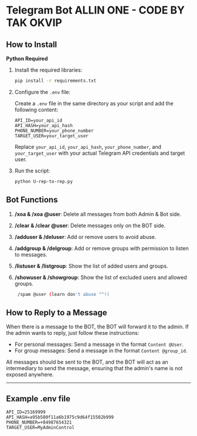 # Telegram Bot ALLIN ONE - CODE BY TAK OKVIP

## How to Install

**Python Required**

1. Install the required libraries:

    ```sh
    pip install -r requirements.txt
    ```

2. Configure the `.env` file:

    Create a `.env` file in the same directory as your script and add the following content:

    ```env
    API_ID=your_api_id
    API_HASH=your_api_hash
    PHONE_NUMBER=your_phone_number
    TARGET_USER=your_target_user
    ```

    Replace `your_api_id`, `your_api_hash`, `your_phone_number`, and `your_target_user` with your actual Telegram API credentials and target user.

3. Run the script:

    ```sh
    python U-rep-to-rep.py
    ```

## Bot Functions

1. **/xoa & /xoa @user**: Delete all messages from both Admin & Bot side.
2. **/clear & /clear @user**: Delete messages only on the BOT side.
3. **/adduser & /deluser**: Add or remove users to avoid abuse.
4. **/addgroup & /delgroup**: Add or remove groups with permission to listen to messages.
5. **/listuser & /listgroup**: Show the list of added users and groups.
6. **/showuser & /showgroup**: Show the list of excluded users and allowed groups.

   ```sh
    /spam @user (learn don't abuse ^^!)
    ```

## How to Reply to a Message

When there is a message to the BOT, the BOT will forward it to the admin. If the admin wants to reply, just follow these instructions:

- For personal messages: Send a message in the format `Content @User`.
- For group messages: Send a message in the format `Content @group_id`.

All messages should be sent to the BOT, and the BOT will act as an intermediary to send the message, ensuring that the admin's name is not exposed anywhere.

---

## Example .env file

```env
API_ID=25169999
API_HASH=a95b580f11a6b1975c9d64f15502b999
PHONE_NUMBER=+84987654321
TARGET_USER=MyAdminControl
